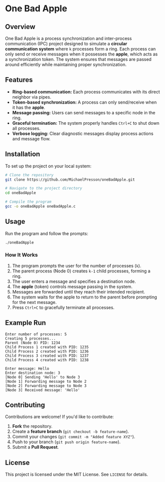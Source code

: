 # One Bad Apple

## Overview
One Bad Apple is a process synchronization and inter-process communication (IPC) project designed to simulate a **circular communication system** where `k` processes form a ring. Each process can only send or receive messages when it possesses the **apple**, which acts as a synchronization token. The system ensures that messages are passed around efficiently while maintaining proper synchronization.

## Features
- **Ring-based communication:** Each process communicates with its direct neighbor via pipes.
- **Token-based synchronization:** A process can only send/receive when it has the **apple**.
- **Message passing:** Users can send messages to a specific node in the ring.
- **Graceful termination:** The system properly handles `Ctrl+C` to shut down all processes.
- **Verbose logging:** Clear diagnostic messages display process actions and message flow.

## Installation
To set up the project on your local system:

```bash
# Clone the repository
git clone https://github.com/MichaelPresson/oneBadApple.git

# Navigate to the project directory
cd oneBadApple

# Compile the program
gcc -o oneBadApple oneBadApple.c
```

## Usage
Run the program and follow the prompts:

```bash
./oneBadApple
```

### How It Works
1. The program prompts the user for the number of processes (`k`).
2. The parent process (Node 0) creates `k-1` child processes, forming a ring.
3. The user enters a message and specifies a destination node.
4. The **apple** (token) controls message passing in the system.
5. Messages are forwarded until they reach their intended recipient.
6. The system waits for the apple to return to the parent before prompting for the next message.
7. Press `Ctrl+C` to gracefully terminate all processes.

## Example Run
```
Enter number of processes: 5
Creating 5 processes...
Parent (Node 0) PID: 1234
Child Process 1 created with PID: 1235
Child Process 2 created with PID: 1236
Child Process 3 created with PID: 1237
Child Process 4 created with PID: 1238

Enter message: Hello
Enter destination node: 3
[Node 0] Sending 'Hello' to Node 3
[Node 1] Forwarding message to Node 2
[Node 2] Forwarding message to Node 3
[Node 3] Received message: 'Hello'
```

## Contributing
Contributions are welcome! If you'd like to contribute:
1. **Fork** the repository.
2. Create a **feature branch** (`git checkout -b feature-name`).
3. Commit your changes (`git commit -m "Added feature XYZ"`).
4. Push to your branch (`git push origin feature-name`).
5. Submit a **Pull Request**.

## License
This project is licensed under the MIT License. See `LICENSE` for details.

